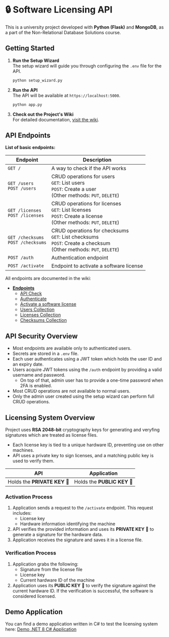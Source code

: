 # 🔒 Software Licensing API

This is a university project developed with **Python (Flask)** and **MongoDB**, as a part of the Non-Relational Database Solutions course. 

## **Getting Started**

1. **Run the Setup Wizard**  
   The setup wizard will guide you through configuring the `.env` file for the API.
   ```bash
   python setup_wizard.py
   ```

2. **Run the API**  
   The API will be available at `https://localhost:5000`.
   ```bash
   python app.py
   ```

3. **Check out the Project's Wiki**  
   For detailed documentation, [visit the wiki](https://github.com/rara64/software-licensing-api/wiki).

## API Endpoints

**List of basic endpoints:**

| Endpoint                | Description                                                                                                 |
| ----------------------- | ----------------------------------------------------------------------------------------------------------- |
| `GET /`                | A way to check if the API works                                                                             |
| `GET /users`<br>`POST /users` | CRUD operations for users <br> `GET`: List users <br> `POST`: Create a user <br> (Other methods: `PUT`, `DELETE`) |
| `GET /licenses`<br>`POST /licenses` | CRUD operations for licenses <br> `GET`: List licenses <br> `POST`: Create a license <br> (Other methods: `PUT`, `DELETE`) |
| `GET /checksums`<br>`POST /checksums` | CRUD operations for checksums <br> `GET`: List checksums <br> `POST`: Create a checksum <br> (Other methods: `PUT`, `DELETE`) |
| `POST /auth`            | Authentication endpoint                                                                                     |
| `POST /activate`        | Endpoint to activate a software license                                                                    |

All endpoints are documented in the wiki:
-   [**Endpoints**](https://github.com/rara64/software-licensing-api/wiki/endpoints)
    -  [API Check](https://github.com/rara64/software-licensing-api/wiki/endpoints#api-check)
    -  [Authenticate](https://github.com/rara64/software-licensing-api/wiki/endpoints#authenticate)
    -  [Activate a software license](https://github.com/rara64/software-licensing-api/wiki/endpoints#activate-a-software-license)
    -  [Users Collection](https://github.com/rara64/software-licensing-api/wiki/endpoints#users-collection)
    -  [Licenses Collection](https://github.com/rara64/software-licensing-api/wiki/endpoints#licenses-collection)
    -  [Checksums Collection](https://github.com/rara64/software-licensing-api/wiki/endpoints#checksums-collection)

## API Security Overview

- Most endpoints are available only to authenticated users.
- Secrets are stored in a `.env` file.
- Each user authenticates using a JWT token which holds the user ID and an expiry date.
- Users acquire JWT tokens using the `/auth` endpoint by providing a valid username and password.
  - On top of that, admin user has to provide a one-time password when 2FA is enabled.
- Most CRUD operations are not available to normal users.
- Only the admin user created using the setup wizard can perform full CRUD operations.

## Licensing System Overview

Project uses **RSA 2048-bit** cryptography keys for generating and veryfing signatures which are treated as license files.
-   Each license key is tied to a unique hardware ID, preventing use on other machines.
-   API uses a private key to sign licenses, and a matching public key is used to verify them.

| **API**     | **Application**  |
| ------------- | ------------------------------------------ |
| Holds the **PRIVATE KEY** 🔑 | Holds the **PUBLIC KEY** 🔑 |

### Activation Process

1. Application sends a request to the `/activate` endpoint. This request includes:
    -   License key
    -   Hardware information identifying the machine
2. API verifies the provided information and uses its **PRIVATE KEY** 🔑 to generate a signature for the hardware data.
3. Application receives the signature and saves it in a license file.

### Verification Process

1. Application grabs the following:
    -   Signature from the license file
    -   License key
    -   Current hardware ID of the machine
2. Application uses its **PUBLIC KEY** 🔑 to verify the signature against the current hardware ID. If the verification is successful, the software is considered licensed.

## Demo Application

You can find a demo application written in C# to test the licensing system here: [Demo .NET 8 C# Application](https://github.com/rara64/software-licensing-api/blob/main/demo_app/Program.cs)
